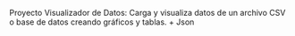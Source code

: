 Proyecto Visualizador de Datos: Carga y visualiza datos de un archivo CSV o base de datos creando gráficos y tablas. + Json

